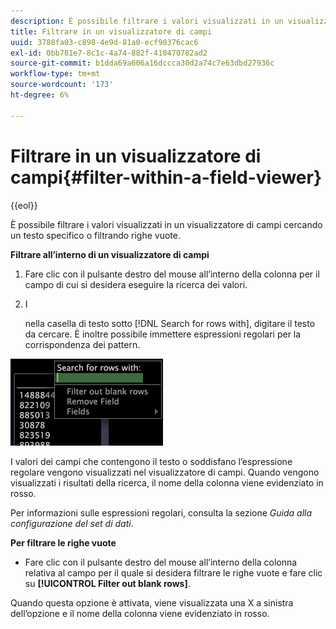 ```yaml
---
description: È possibile filtrare i valori visualizzati in un visualizzatore di campi cercando un testo specifico o filtrando righe vuote.
title: Filtrare in un visualizzatore di campi
uuid: 3788fa03-c898-4e9d-81a0-ecf90376cac6
exl-id: 0bb781e7-8c1c-4a74-882f-410470782ad2
source-git-commit: b1dda69a606a16dccca30d2a74c7e63dbd27936c
workflow-type: tm+mt
source-wordcount: '173'
ht-degree: 6%

---
```


# Filtrare in un visualizzatore di campi{#filter-within-a-field-viewer}

{{eol}}

È possibile filtrare i valori visualizzati in un visualizzatore di campi cercando un testo specifico o filtrando righe vuote.

**Filtrare all’interno di un visualizzatore di campi**

1. Fare clic con il pulsante destro del mouse all’interno della colonna per il campo di cui si desidera eseguire la ricerca dei valori.
1. I

   nella casella di testo sotto [!DNL Search for rows with], digitare il testo da cercare. È inoltre possibile immettere espressioni regolari per la corrispondenza dei pattern.

![](assets/vis_FieldViewer_Search.png)

I valori dei campi che contengono il testo o soddisfano l’espressione regolare vengono visualizzati nel visualizzatore di campi. Quando vengono visualizzati i risultati della ricerca, il nome della colonna viene evidenziato in rosso.

Per informazioni sulle espressioni regolari, consulta la sezione *Guida alla configurazione del set di dati*.

**Per filtrare le righe vuote**

* Fare clic con il pulsante destro del mouse all’interno della colonna relativa al campo per il quale si desidera filtrare le righe vuote e fare clic su **[!UICONTROL Filter out blank rows]**.

Quando questa opzione è attivata, viene visualizzata una X a sinistra dell’opzione e il nome della colonna viene evidenziato in rosso.
